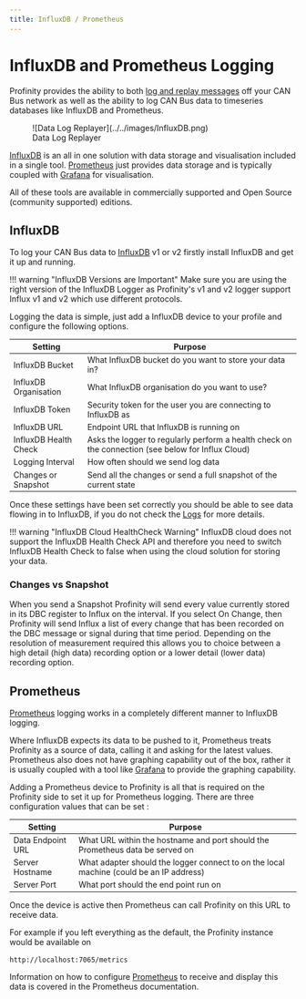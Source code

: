 ```yaml
---
title: InfluxDB / Prometheus
---
```


# InfluxDB and Prometheus Logging

Profinity provides the ability to both [log and replay messages](../../CAN_Utilities/Logging_Replaying_CAN_Bus_Messages.md) off your CAN Bus network as well as the ability to log CAN Bus data to timeseries databases like InfluxDB and Prometheus.

<figure markdown>
![Data Log Replayer](../../images/InfluxDB.png)
<figcaption>Data Log Replayer</figcaption>
</figure>

[InfluxDB](https://www.influxdata.com) is an all in one solution with data storage and visualisation included in a single tool.  [Prometheus](https://prometheus.io) just provides data storage and is typically coupled with [Grafana](https://grafana.com) for visualisation.  

All of these tools are available in commercially supported and Open Source (community supported) editions.

## InfluxDB

To log your CAN Bus data to [InfluxDB](https://www.influxdata.com/) v1 or v2 firstly install InfluxDB and get it up and running.

!!! warning "InfluxDB Versions are Important"
    Make sure you are using the right version of the InfluxDB Logger as Profinity's v1 and v2 logger support Influx v1 and v2 which use different protocols.

Logging the data is simple, just add a InfluxDB device to your profile and configure the following options. 

| Setting               | Purpose                                                                                               |
| --------------------- | ----------------------------------------------------------------------------------------------------- |
| InfluxDB Bucket       | What InfluxDB bucket do you want to store your data in?                                               |
| InfluxDB Organisation | What InfluxDB organisation do you want to use?                                                        |
| InfluxDB Token        | Security token for the user you are connecting to InfluxDB as                                         |
| InfluxDB URL          | Endpoint URL that InfluxDB is running on                                                              |
| InfluxDB Health Check | Asks the logger to regularly perform a health check on the connection (see below for Influx Cloud)    |
| Logging Interval      | How often should we send log data                                                                     |
| Changes or Snapshot   | Send all the changes or send a full snapshot of the current state                                     |

Once these settings have been set correctly you should be able to see data flowing in to InfluxDB, if you do not check the [Logs](../../Getting_Started/Profinity_Log.md) for more details.  

!!! warning "InfluxDB Cloud HealthCheck Warning"
    InfluxDB cloud does not support the InfluxDB Health Check API and therefore you need to switch InfluxDB Health Check to false when using the cloud solution for storing your data.

### Changes vs Snapshot

When you send a Snapshot Profinity will send every value currently stored in its DBC register to Influx on the interval.  If you select On Change, then Profinity will send Influx a list of every change that has been recorded on the DBC message or signal during that time period.  Depending on the resolution of measurement required this allows you to choice between a high detail (high data) recording option or a lower detail (lower data) recording option.

## Prometheus

[Prometheus](https://prometheus.io) logging works in a completely different manner to InfluxDB logging.  

Where InfluxDB expects its data to be pushed to it, Prometheus treats Profinity as a source of data, calling it and asking for the latest values.  Prometheus also does not have graphing capability out of the box, rather it is usually coupled with a tool like [Grafana](https://grafana.com) to provide the graphing capability.

Adding a Prometheus device to Profinity is all that is required on the Profinity side to set it up for Prometheus logging.  There are three configuration values that can be set :

| Setting               | Purpose                                                                                  |
| --------------------- | ---------------------------------------------------------------------------------------- |
| Data Endpoint URL     | What URL within the hostname and port should the Prometheus data be served on            |
| Server Hostname       | What adapter should the logger connect to on the local machine (could be an IP address)  |
| Server Port           | What port should the end point run on                                                    |

Once the device is active then Prometheus can call Profinity on this URL to receive data.

For example if you left everything as the default, the Profinity instance would be available on 

```
http://localhost:7065/metrics
```

Information on how to configure [Prometheus](https://prometheus.io) to receive and display this data is covered in the Prometheus documentation.